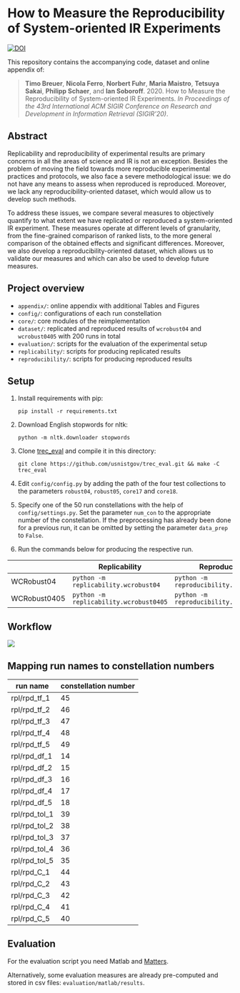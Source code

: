# How to Measure the Reproducibility of System-oriented IR Experiments


[![DOI](https://zenodo.org/badge/DOI/10.5281/zenodo.3856042.svg)](https://doi.org/10.5281/zenodo.3856042)


This repository contains the accompanying code, dataset and online appendix of:   

> **Timo Breuer**, **Nicola Ferro**, **Norbert Fuhr**, **Maria Maistro**, **Tetsuya Sakai**, **Philipp Schaer**, and **Ian Soboroff**. 2020. How to Measure the Reproducibility of System-oriented IR Experiments. *In Proceedings of the 43rd International ACM SIGIR Conference on Research and Development in Information Retrieval (SIGIR’20)*.

## Abstract
Replicability and reproducibility of experimental results are primary concerns in all the areas of science and IR is not an exception. Besides the problem of moving the field towards more reproducible experimental practices and protocols, we also face a severe methodological issue: we do not have any means to assess when reproduced is reproduced. Moreover, we lack any reproducibility-oriented dataset, which would allow us to develop such methods.

To address these issues, we compare several measures to objectively quantify to what extent we have replicated or reproduced a system-oriented IR experiment. These measures operate at different levels of granularity, from the fine-grained comparison of ranked lists, to the more general comparison of the obtained effects and significant differences. Moreover, we also develop a reproducibility-oriented dataset, which allows us to validate our measures and which can also be used to develop future measures.

## Project overview

- `appendix/`: online appendix with additional Tables and Figures
- `config/`: configurations of each run constellation
- `core/`: core modules of the reimplementation
- `dataset/`: replicated and reproduced results of `wcrobust04` and `wcrobust0405` with 200 runs in total
- `evaluation/`: scripts for the evaluation of the experimental setup
- `replicability/`: scripts for producing replicated results
- `reproducibility/`: scripts for producing reproduced results

## Setup 
1. Install requirements with pip: 
   ```
   pip install -r requirements.txt
   ```
2. Download English stopwords for nltk:
   ```
   python -m nltk.downloader stopwords
   ```   
3. Clone [trec_eval](https://github.com/usnistgov/trec_eval) and compile it in this directory:
    ```
    git clone https://github.com/usnistgov/trec_eval.git && make -C trec_eval
    ```
4. Edit `config/config.py` by adding the path of the four test collections to the parameters `robust04`, `robust05`, `core17` and `core18`.

5. Specify one of the 50 run constellations with the help of `config/settings.py`. Set the parameter `num_con` to the appropriate number of the constellation. If the preprocessing has already been done for a previous run, it can be omitted by setting the parameter `data_prep` to `False`. 

6. Run the commands below for producing the respective run.
  
  | | Replicability | Reproducibility |
  |---|---|---|
  | WCRobust04 | `python -m replicability.wcrobust04` | `python -m reproducibility.wcrobust04` | 
  | WCRobust0405 | `python -m replicability.wcrobust0405` | `python -m reproducibility.wcrobust0405` |

## Workflow 

[![](https://mermaid.ink/img/eyJjb2RlIjoiZ3JhcGggVERcbiAgQVtDb3JlMTcvMThdIC0tPnxwcmVwcm9jZXNzfCBCW05vcm1hbGl6ZWQgdGV4dCA8YnI-Q29yZTE3LzE4XVxuICBaW1JvYnVzdDA0LzA1XSAtLT58cHJlcHJvY2Vzc3wgWVtOb3JtYWxpemVkIHRleHQgPGJyPlJvYnVzdDA0LzA1XVxuICBKW3FyZWwgPGJyPlJvYnVzdDA0LzA1XSAtLT58bGFiZWx8IEtcbiAgQiAtLT4gR1xuICBZIC0tPiBDXG4gIFkgLS0-IEdcbiAgQiAtLT4gQ1tVbmlvbiBjb3JwdXNdXG4gIEMgLS0-IEdbVGZpZGZWZWN0b3JpemVyXVxuICBHIC0tPiBIW3RmaWRmLWZlYXR1cmVzIDxicj5Db3JlMTcvMThdXG4gIEcgLS0-IElbdGZpZGYtZmVhdHVyZXMgPGJyPlJvYnVzdDA0LzA1XVxuICBJIC0tPnx0cmFpbnwgS1tMb2dpc3RpYyByZWdyZXNzaW9uXVxuICBLIC0tPnxzY29yZXwgSFxuICBIIC0tPiBNW1JhbmtpbmddXG4gIE0gLS0-IFAoRXZhbHVhdGlvbilcbiAgTltxcmVsIDxicj5Db3JlMTcvMThdIC0tPiBQXG4gIE9bdHJlY19ldmFsXSAtLT4gUFxuXG5cblxuXHRcdCIsIm1lcm1haWQiOnsidGhlbWUiOiJkZWZhdWx0In0sInVwZGF0ZUVkaXRvciI6ZmFsc2V9)](https://mermaid-js.github.io/mermaid-live-editor/#/edit/eyJjb2RlIjoiZ3JhcGggVERcbiAgQVtDb3JlMTcvMThdIC0tPnxwcmVwcm9jZXNzfCBCW05vcm1hbGl6ZWQgdGV4dCA8YnI-Q29yZTE3LzE4XVxuICBaW1JvYnVzdDA0LzA1XSAtLT58cHJlcHJvY2Vzc3wgWVtOb3JtYWxpemVkIHRleHQgPGJyPlJvYnVzdDA0LzA1XVxuICBKW3FyZWwgPGJyPlJvYnVzdDA0LzA1XSAtLT58bGFiZWx8IEtcbiAgQiAtLT4gR1xuICBZIC0tPiBDXG4gIFkgLS0-IEdcbiAgQiAtLT4gQ1tVbmlvbiBjb3JwdXNdXG4gIEMgLS0-IEdbVGZpZGZWZWN0b3JpemVyXVxuICBHIC0tPiBIW3RmaWRmLWZlYXR1cmVzIDxicj5Db3JlMTcvMThdXG4gIEcgLS0-IElbdGZpZGYtZmVhdHVyZXMgPGJyPlJvYnVzdDA0LzA1XVxuICBJIC0tPnx0cmFpbnwgS1tMb2dpc3RpYyByZWdyZXNzaW9uXVxuICBLIC0tPnxzY29yZXwgSFxuICBIIC0tPiBNW1JhbmtpbmddXG4gIE0gLS0-IFAoRXZhbHVhdGlvbilcbiAgTltxcmVsIDxicj5Db3JlMTcvMThdIC0tPiBQXG4gIE9bdHJlY19ldmFsXSAtLT4gUFxuXG5cblxuXHRcdCIsIm1lcm1haWQiOnsidGhlbWUiOiJkZWZhdWx0In0sInVwZGF0ZUVkaXRvciI6ZmFsc2V9)

## Mapping run names to constellation numbers 

| run name | constellation number |
| --- | --- |
| rpl/rpd_tf_1 | 45 |
| rpl/rpd_tf_2 | 46 |
| rpl/rpd_tf_3 | 47 |
| rpl/rpd_tf_4 | 48 |
| rpl/rpd_tf_5 | 49 |
| rpl/rpd_df_1 | 14 |
| rpl/rpd_df_2 | 15 |
| rpl/rpd_df_3 | 16 |
| rpl/rpd_df_4 | 17 |
| rpl/rpd_df_5 | 18 |
| rpl/rpd_tol_1 | 39 |
| rpl/rpd_tol_2 | 38 |
| rpl/rpd_tol_3 | 37 |
| rpl/rpd_tol_4 | 36 |
| rpl/rpd_tol_5 | 35 |
| rpl/rpd_C_1 | 44 |
| rpl/rpd_C_2 | 43 |
| rpl/rpd_C_3 | 42 |
| rpl/rpd_C_4 | 41 |
| rpl/rpd_C_5 | 40 |


## Evaluation

For the evaluation script you need Matlab and [Matters](http://matters.dei.unipd.it/).

Alternatively, some evaluation measures are already pre-computed and stored in csv files: `evaluation/matlab/results`.

